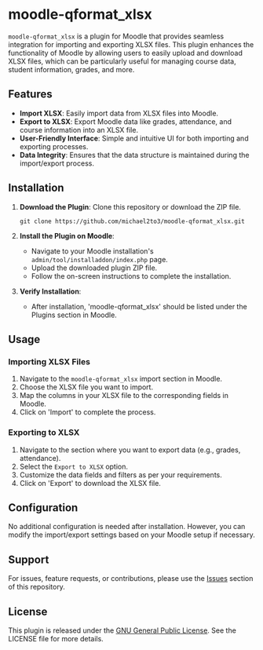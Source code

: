 # moodle-qformat_xlsx

`moodle-qformat_xlsx` is a plugin for Moodle that provides seamless integration for importing and exporting XLSX files. This plugin enhances the functionality of Moodle by allowing users to easily upload and download XLSX files, which can be particularly useful for managing course data, student information, grades, and more.

## Features

- **Import XLSX**: Easily import data from XLSX files into Moodle.
- **Export to XLSX**: Export Moodle data like grades, attendance, and course information into an XLSX file.
- **User-Friendly Interface**: Simple and intuitive UI for both importing and exporting processes.
- **Data Integrity**: Ensures that the data structure is maintained during the import/export process.

## Installation

1. **Download the Plugin**: Clone this repository or download the ZIP file.
    ```
    git clone https://github.com/michael2to3/moodle-qformat_xlsx.git
    ```
2. **Install the Plugin on Moodle**:
   - Navigate to your Moodle installation's `admin/tool/installaddon/index.php` page.
   - Upload the downloaded plugin ZIP file.
   - Follow the on-screen instructions to complete the installation.

3. **Verify Installation**:
   - After installation, 'moodle-qformat_xlsx' should be listed under the Plugins section in Moodle.

## Usage

### Importing XLSX Files

1. Navigate to the `moodle-qformat_xlsx` import section in Moodle.
2. Choose the XLSX file you want to import.
3. Map the columns in your XLSX file to the corresponding fields in Moodle.
4. Click on 'Import' to complete the process.

### Exporting to XLSX

1. Navigate to the section where you want to export data (e.g., grades, attendance).
2. Select the `Export to XLSX` option.
3. Customize the data fields and filters as per your requirements.
4. Click on 'Export' to download the XLSX file.

## Configuration

No additional configuration is needed after installation. However, you can modify the import/export settings based on your Moodle setup if necessary.

## Support

For issues, feature requests, or contributions, please use the [Issues](https://github.com/michael2to3/moodle-qformat_xlsx/issues) section of this repository.

## License

This plugin is released under the [GNU General Public License](LICENSE). See the LICENSE file for more details.

